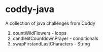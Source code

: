 # coddy-java
A collection of java challenges from Coddy

1. countWildFlowers - loops
2. candlelitCountdownPrayer - conditionals
3. swapFirstandLastCharacters - String
